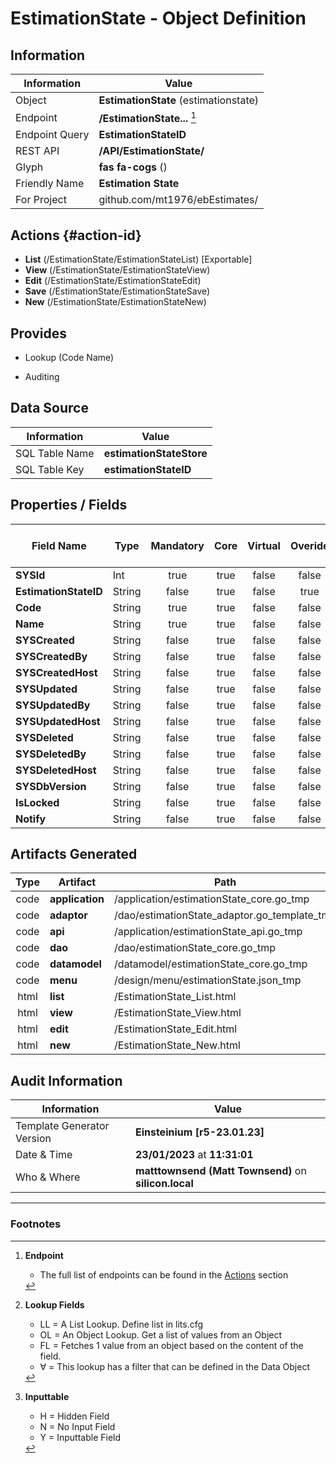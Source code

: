 # **EstimationState** - Object Definition
##  Information
| Information  | Value  |
|---|---|
|Object         |**EstimationState** (estimationstate) |
|Endpoint 	    |**/EstimationState...** [^1]|
|Endpoint Query |**EstimationStateID**|
|REST API|**/API/EstimationState/**|
Glyph|**fas fa-cogs** ()
Friendly Name|**Estimation State**|
|For Project    |github.com/mt1976/ebEstimates/|

##  Actions {#action-id}
* **List** (/EstimationState/EstimationStateList) [Exportable]
* **View** (/EstimationState/EstimationStateView)
* **Edit** (/EstimationState/EstimationStateEdit)
* **Save** (/EstimationState/EstimationStateSave)
* **New** (/EstimationState/EstimationStateNew)








##  Provides
 * Lookup (Code Name)

* Auditing 




##  Data Source 
| Information  | Value  |
|---|---|
SQL Table Name       | **estimationStateStore**
SQL Table Key | **estimationStateID**



##  Properties / Fields
| Field Name| Type | Mandatory | Core | Virtual | Overide | Lookup [^2]| Lookup Object      | Lookup Field Source         | Lookup Return Value                | Inputable [^3]|DB Column|Default Value| No Change | Callout | Internal | Display | Mask |
| -- | --  | :--: | :--: | :--: |:--: |:--: |:--: |-- |-- |:--: |-- | --| :--: | :--: | :--: | -- | -- |
|**SYSId**|Int|true|true|false|false|||||NH|_id|0|false|false|true|text||
|**EstimationStateID**|String|false|true|false|true|||||H|estimationStateID||true|false|false|text||
|**Code**|String|true|true|false|false|||||Y|code||false|false|false|text||
|**Name**|String|true|true|false|false|||||Y|name||false|false|false|text||
|**SYSCreated**|String|false|true|false|false|||||NH|_created||false|false|true|text||
|**SYSCreatedBy**|String|false|true|false|false|||||NH|_createdBy||false|false|true|text||
|**SYSCreatedHost**|String|false|true|false|false|||||NH|_createdHost||false|false|true|text||
|**SYSUpdated**|String|false|true|false|false|||||NH|_updated||false|false|true|text||
|**SYSUpdatedBy**|String|false|true|false|false|||||NH|_updatedBy||false|false|true|text||
|**SYSUpdatedHost**|String|false|true|false|false|||||NH|_updatedHost||false|false|true|text||
|**SYSDeleted**|String|false|true|false|false|||||NH|_deleted||false|false|true|text||
|**SYSDeletedBy**|String|false|true|false|false|||||NH|_deletedBy||false|false|true|text||
|**SYSDeletedHost**|String|false|true|false|false|||||NH|_deletedHost||false|false|true|text||
|**SYSDbVersion**|String|false|true|false|false|||||NH|_dbVersion||false|false|true|text||
|**IsLocked**|String|false|true|false|false|LL|tf|||Y|isLocked||false|false|false|text||
|**Notify**|String|false|true|false|false|LL|tf|||Y|notify||false|false|false|text||


##  Artifacts Generated
| Type | Artifact | Path|
| :--: | -- | -- |
| code | **application** | /application/estimationState_core.go_tmp |
| code | **adaptor** | /dao/estimationState_adaptor.go_template_tmp |
| code | **api** | /application/estimationState_api.go_tmp |
| code | **dao** | /dao/estimationState_core.go_tmp |
| code | **datamodel** | /datamodel/estimationState_core.go_tmp |
| code | **menu** | /design/menu/estimationState.json_tmp |
| html | **list** | /EstimationState_List.html |
| html | **view** | /EstimationState_View.html |
| html | **edit** | /EstimationState_Edit.html |
| html | **new** | /EstimationState_New.html |


## Audit Information
| Information  | Value |
|---|---|
Template Generator Version   | **Einsteinium [r5-23.01.23]**
Date & Time		     | **23/01/2023** at **11:31:01**
Who & Where		     | **matttownsend (Matt Townsend)** on **silicon.local**

---
### Footnotes
[^1]: **Endpoint**
    * The full list of endpoints can be found in the [Actions](#action-id) section
[^2]: **Lookup Fields**
    * LL = A List Lookup. Define list in lits.cfg
    * OL = An Object Lookup. Get a list of values from an Object
    * FL = Fetches 1 value from an object based on the content of the field. 
    * ∀ = This lookup has a filter that can be defined in the Data Object
[^3]: **Inputtable**   
    * H = Hidden Field
    * N = No Input Field
    * Y = Inputtable Field